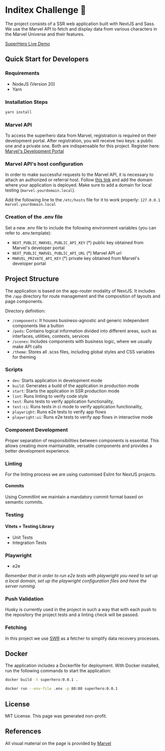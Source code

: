 # Inditex Challenge 🦸

The project consists of a SSR web application built with NextJS and Sass. We use the Marvel API to fetch and display data from various characters in the Marvel Universe and their features.

[SuperHero Live Demo](https://inditex-challenge-66kixvc3jq-lm.a.run.app/)

## Quick Start for Developers

### Requirements
- NodeJS (Version 20)
- Yarn

### Installation Steps
```bash
yarn install
```
### Marvel API
To access the superhero data from Marvel, registration is required on their development portal. After registration, you will receive two keys: a public one and a private one. Both are indispensable for this project. Register here: [Marvel's Development Portal](https://developer.marvel.com/)

### Marvel API's host configuration
In order to make successful requests to the Marvel API, it is necessary to attach an authorized or referral host. Follow [this link](https://developer.marvel.com/account) and add the domain where your application is deployed. Make sure to add a domain for local testing (`marvel.yourdomain.local`).

Add the following line to the `/etc/hosts` file for it to work properly: `127.0.0.1 marvel.yourdomain.local`

### Creation of the .env file
Set a new .env file to include the following environment variables (you can refer to .env.template):
- `NEXT_PUBLIC_MARVEL_PUBLIC_API_KEY` (*) public key obtained from Marvel's developer portal
- `NEXT_PUBLIC_MARVEL_PUBLIC_API_URL` (*) Marvel API url
- `MARVEL_PRIVATE_API_KEY` (*) private key obtained from Marvel's developer portal

## Project Structure
The application is based on the app-router modality of NextJS. It includes the `/app` directory for route management and the composition of layouts and page components.

Directory definition:
- `/components`: It houses business-agnostic and generic independent components like a button
- `/pods`: Contains logical information divided into different areas, such as interfaces, utilities, contexts, services
- `/scenes`: Includes components with business logic, where we usually make API calls
- `/theme`: Stores all .scss files, including global styles and CSS variables for theming

### Scripts
- `dev`: Starts application in development mode
- `build`: Generates a build of the application in production mode
- `start`: Starts the application in SSR production mode
- `lint`: Runs linting to verify code style
- `test`: Runs tests to verify application functionality,
- `test:ci`: Runs tests in ci mode to verify application functionality,
- `playwright`: Runs e2e tests to verify app flows 
- `playwright:ui`: Runs e2e tests to verify app flows in interactive mode 

### Component Development
Proper separation of responsibilities between components is essential. This allows creating more maintainable, versatile components and provides a better development experience.

### Linting
For the linting process we are using customised Eslint for NextJS projects.

#### Commits
Using Commitlint we maintain a mandatory commit format based on semantic commits.

### Testing
#### Vitets + Testing Library
- Unit Tests
- Integration Tests

### Playwright
- e2e

*Remember that in order to run e2e tests with playwright you need to set up a local domain, set up the playwright configuration files and have the server running.*
### Push Validation
Husky is currently used in the project in such a way that with each push to the repository the project tests and a linting check will be passed.

### Fetching
In this project we use [SWR](https://swr.vercel.app/) as a fetcher to simplify data recovery processes.

## Docker
The application includes a Dockerfile for deployment. With Docker installed, run the following commands to start the application:

```bash
docker build -t superhero:0.0.1 .
```

```bash
docker run --env-file .env -p 80:80 superhero:0.0.1
```
## License
MIT License. This page was generated non-profit.

## References
All visual material on the page is provided by [Marvel](https://marvel.com)